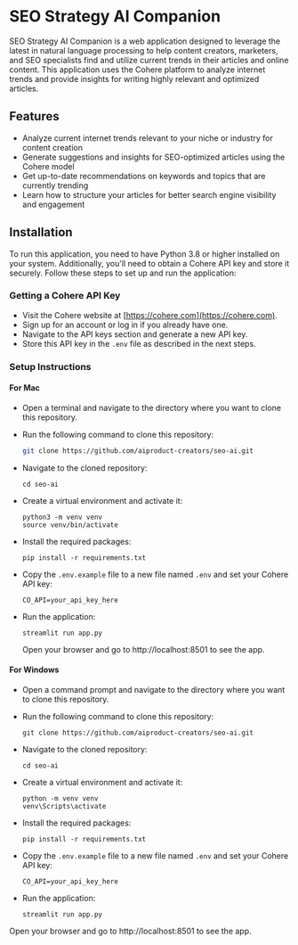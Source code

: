 # SEO Strategy AI Companion

SEO Strategy AI Companion is a web application designed to leverage the latest in natural language processing to help content creators, marketers, and SEO specialists find and utilize current trends in their articles and online content. This application uses the Cohere platform to analyze internet trends and provide insights for writing highly relevant and optimized articles.

## Features

- Analyze current internet trends relevant to your niche or industry for content creation
- Generate suggestions and insights for SEO-optimized articles using the Cohere model
- Get up-to-date recommendations on keywords and topics that are currently trending
- Learn how to structure your articles for better search engine visibility and engagement

## Installation

To run this application, you need to have Python 3.8 or higher installed on your system. Additionally, you'll need to obtain a Cohere API key and store it securely. Follow these steps to set up and run the application:

### Getting a Cohere API Key

- Visit the Cohere website at [https://cohere.com](https://cohere.com).
- Sign up for an account or log in if you already have one.
- Navigate to the API keys section and generate a new API key.
- Store this API key in the `.env` file as described in the next steps.

### Setup Instructions

#### For Mac

- Open a terminal and navigate to the directory where you want to clone this repository.
- Run the following command to clone this repository:

    ```bash
    git clone https://github.com/aiproduct-creators/seo-ai.git
    ```
- Navigate to the cloned repository:

    ```
    cd seo-ai
    ```
- Create a virtual environment and activate it:
    ```
    python3 -m venv venv
    source venv/bin/activate
    ```
- Install the required packages:
    ```
    pip install -r requirements.txt
    ```
- Copy the `.env.example` file to a new file named `.env` and set your Cohere API key:
    ```
    CO_API=your_api_key_here
    ```
- Run the application:
    ```
    streamlit run app.py
    ```
    Open your browser and go to http://localhost:8501 to see the app.

#### For Windows

- Open a command prompt and navigate to the directory where you want to clone this repository.
- Run the following command to clone this repository:
    ```
    git clone https://github.com/aiproduct-creators/seo-ai.git
    ```
- Navigate to the cloned repository:

    ```
    cd seo-ai
    ```
- Create a virtual environment and activate it:
    ```
    python -m venv venv
    venv\Scripts\activate
    ```
- Install the required packages:
    ```
    pip install -r requirements.txt
    ```
- Copy the `.env.example` file to a new file named `.env` and set your Cohere API key:
    ```
    CO_API=your_api_key_here
    ```
- Run the application:
    ```
    streamlit run app.py
    ```
Open your browser and go to http://localhost:8501 to see the app.


